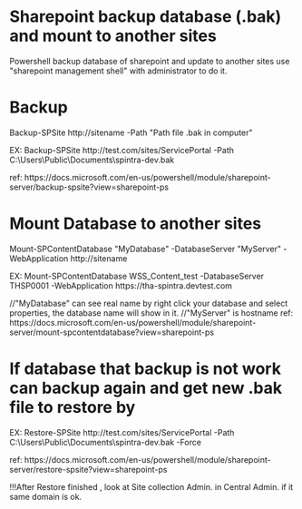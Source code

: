 # Sharepoint backup database (.bak) and mount to another sites
Powershell backup database of sharepoint and update to another sites
use "sharepoint management shell" with administrator to do it.

<h1>Backup</h1>
<p>Backup-SPSite http://sitename -Path "Path file .bak in computer"</p>
<p>EX: Backup-SPSite http://test.com/sites/ServicePortal -Path C:\Users\Public\Documents\spintra-dev.bak</p>
ref: https://docs.microsoft.com/en-us/powershell/module/sharepoint-server/backup-spsite?view=sharepoint-ps

<h1>Mount Database to another sites</h1>
<p>Mount-SPContentDatabase "MyDatabase" -DatabaseServer "MyServer" -WebApplication http://sitename</p>
<p>EX: Mount-SPContentDatabase WSS_Content_test -DatabaseServer THSP0001 -WebApplication https://tha-spintra.devtest.com</p>
//"MyDatabase" can see real name by right click your database and select properties, the database name will show in it.
//"MyServer" is hostname
ref: https://docs.microsoft.com/en-us/powershell/module/sharepoint-server/mount-spcontentdatabase?view=sharepoint-ps

<h1>If database that backup is not work can backup again and get new .bak file to restore by</h1>
<p>EX: Restore-SPSite http://test.com/sites/ServicePortal -Path C:\Users\Public\Documents\spintra-dev.bak -Force</p>
ref: https://docs.microsoft.com/en-us/powershell/module/sharepoint-server/restore-spsite?view=sharepoint-ps

!!!After Restore finished , look at Site collection Admin. in Central Admin.
if it same domain is ok.
